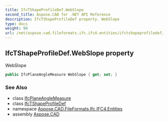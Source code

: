 ```yaml
---
title: IfcTShapeProfileDef.WebSlope
second_title: Aspose.CAD for .NET API Reference
description: IfcTShapeProfileDef property. WebSlope
type: docs
weight: 90
url: /net/aspose.cad.fileformats.ifc.ifc4.entities/ifctshapeprofiledef/webslope/
---
```

## IfcTShapeProfileDef.WebSlope property

WebSlope

```csharp
public IfcPlaneAngleMeasure WebSlope { get; set; }
```

### See Also

* class [IfcPlaneAngleMeasure](../../../aspose.cad.fileformats.ifc.ifc4.types/ifcplaneanglemeasure/)
* class [IfcTShapeProfileDef](../)
* namespace [Aspose.CAD.FileFormats.Ifc.IFC4.Entities](../../ifctshapeprofiledef/)
* assembly [Aspose.CAD](../../../)


